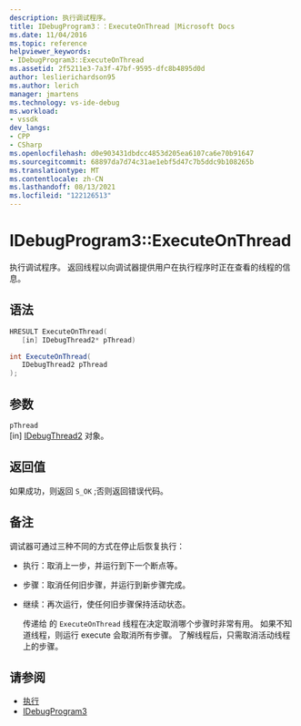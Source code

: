```yaml
---
description: 执行调试程序。
title: IDebugProgram3：：ExecuteOnThread |Microsoft Docs
ms.date: 11/04/2016
ms.topic: reference
helpviewer_keywords:
- IDebugProgram3::ExecuteOnThread
ms.assetid: 2f5211e3-7a3f-47bf-9595-dfc8b4895d0d
author: leslierichardson95
ms.author: lerich
manager: jmartens
ms.technology: vs-ide-debug
ms.workload:
- vssdk
dev_langs:
- CPP
- CSharp
ms.openlocfilehash: d0e903431dbdcc4853d205ea6107ca6e70b91647
ms.sourcegitcommit: 68897da7d74c31ae1ebf5d47c7b5ddc9b108265b
ms.translationtype: MT
ms.contentlocale: zh-CN
ms.lasthandoff: 08/13/2021
ms.locfileid: "122126513"
---
```

# <a name="idebugprogram3executeonthread"></a>IDebugProgram3::ExecuteOnThread
执行调试程序。 返回线程以向调试器提供用户在执行程序时正在查看的线程的信息。

## <a name="syntax"></a>语法

```cpp
HRESULT ExecuteOnThread(
   [in] IDebugThread2* pThread)
```

```csharp
int ExecuteOnThread(
   IDebugThread2 pThread
);
```

## <a name="parameters"></a>参数
`pThread`\
[in] [IDebugThread2](../../../extensibility/debugger/reference/idebugthread2.md) 对象。

## <a name="return-value"></a>返回值
 如果成功，则返回 `S_OK` ;否则返回错误代码。

## <a name="remarks"></a>备注
 调试器可通过三种不同的方式在停止后恢复执行：

- 执行：取消上一步，并运行到下一个断点等。

- 步骤：取消任何旧步骤，并运行到新步骤完成。

- 继续：再次运行，使任何旧步骤保持活动状态。

  传递给 的 `ExecuteOnThread` 线程在决定取消哪个步骤时非常有用。 如果不知道线程，则运行 execute 会取消所有步骤。 了解线程后，只需取消活动线程上的步骤。

## <a name="see-also"></a>请参阅
- [执行](../../../extensibility/debugger/reference/idebugprogram2-execute.md)
- [IDebugProgram3](../../../extensibility/debugger/reference/idebugprogram3.md)
